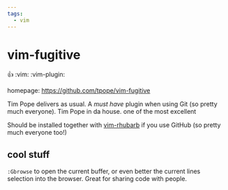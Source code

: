 ```yaml
---
tags:
  - vim
---
```


# vim-fugitive
:+1:
:vim:
:vim-plugin:

homepage: https://github.com/tpope/vim-fugitive

Tim Pope delivers as usual. A *must have* plugin when using Git (so pretty
much everyone).
Tim Pope in da house.
one of the most excellent

Should be installed together with
[vim-rhubarb](https://github.com/tpope/vim-rhubarb) if you use GitHub (so
pretty much everyone too!)

## cool stuff

`:Gbrowse` to open the current buffer, or even better the current lines
selection into the browser. Great for sharing code with people.
